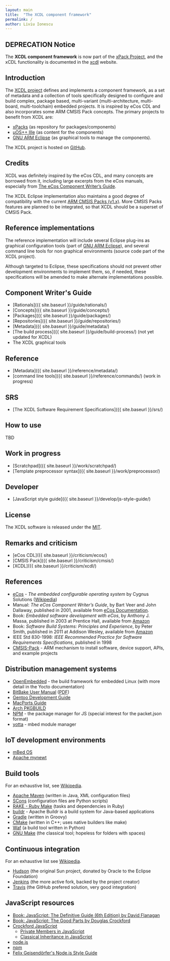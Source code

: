 ```yaml
---
layout: main
title:  "The XCDL component framework"
permalink: /
author: Liviu Ionescu
---
```


## DEPRECATION Notice

The **XCDL component framework** is now part of the
[xPack Project](https://xpack.github.io), and
the xCDL functionality is documented in the
[xcdl](https://xpack.github.io/xcdl/) website.

## Introduction

The [XCDL project](https://github.com/xcdl) defines and implements a component framework, as a set of metadata and a collection of tools specifically designed to configure and build complex, package based, multi-variant (multi-architecture, multi-board, multi-toolchain) embedded projects. It is inspired by eCos CDL and also incorporates some ARM CMSIS Pack concepts. The primary projects to benefit from XCDL are:

- [xPacks](https://github.com/xpacks) (as repository for packages/components)
- [µOS++ IIIe](http://micro-os-plus.livius.net/) (as content for the components)
- [GNU ARM Eclipse](http://gnuarmeclipse.github.io/)  (as graphical tools to manage the components).

The XCDL project is hosted on [GitHub](https://github.com/xcdl).

## Credits

XCDL was definitely inspired by the eCos CDL, and many concepts are borrowed from it, including large excerpts from the eCos manuals, especially from [The eCos Component Writer’s Guide](http://ecos.sourceware.org/docs-2.0/cdl-guide/cdl-guide.html).

The XCDL Eclipse implementation also maintains a good degree of compatibility with the current [ARM CMSIS Packs (v1.x)](http://www.keil.com/pack/doc/CMSIS/Pack/html/index.html). More CMSIS Packs features are planned to be integrated, so that XCDL should be a superset of CMSIS Pack.

## Reference implementations

The reference implementation will include several Eclipse plug-ins as graphical configuration tools (part of [GNU ARM Eclipse](http://gnuarmeclipse.github.io/)), and several command line tools for non graphical environments (source code part of the XCDL project).

Although targeted to Eclipse, these specifications should not prevent other development environments to implement them, so, if needed, these specifications will be amended to make alternate implementations possible.

## Component Writer's Guide

- [Rationals]({{ site.baseurl }}/guide/rationals/)
- [Concepts]({{ site.baseurl }}/guide/concepts/)
- [Packages]({{ site.baseurl }}/guide/packages/)
- [Repositories]({{ site.baseurl }}/guide/repositories/)
- [Metadata]({{ site.baseurl }}/guide/metadata/)
- [The build process]({{ site.baseurl }}/guide/build-process/) (not yet updated for XCDL)
- The XCDL graphical tools

## Reference

- [Metadata]({{ site.baseurl }}/reference/metadata/)
- [command line tools]({{ site.baseurl }}/reference/commands/) (work in progress)

## SRS

- [The XCDL Software Requirement Specifications]({{ site.baseurl }}/srs/)

## How to use

TBD

## Work in progress

- [Scratchpad]({{ site.baseurl }}/work/scratchpad/)
- [Template preprocessor syntax]({{ site.baseurl }}/work/preprocessor/)

## Developer

- [JavaScript style guide]({{ site.baseurl }}/develop/js-style-guide/)

## License

The XCDL software is released under the [MIT](https://opensource.org/licenses/MIT).

## Remarks and criticism

- [eCos CDL]({{ site.baseurl }}/criticism/ecos/)
- [CMSIS Pack]({{ site.baseurl }}/criticism/cmsis/)
- [XCDL]({{ site.baseurl }}/criticism/xcdl/)

## References

- [eCos](http://ecos.sourceware.org/) - _The embedded configurable operating system_ by Cygnus Solutions ([Wikipedia](http://en.wikipedia.org/wiki/ECos))
- Manual: _The eCos Component Writer’s Guide_, by Bart Veer and John Dallaway, published in 2001, available from [eCos Documentation](http://ecos.sourceware.org/docs-3.0/).
- Book: _Embedded software development with eCos_, by Anthony J. Massa, published in 2003 at Prentice Hall, available from [Amazon](http://www.amazon.com/Embedded-Software-Development-Anthony-Massa/dp/0130354732)
- Book: _Software Build Systems: Principles and Experience_, by Peter Smith, published in 2011 at Addison Wesley, available from [Amazon](http://www.amazon.com/Software-Build-Systems-Principles-Experience/dp/0321717287)
- IEEE Std 830-1998: _IEEE Recommended Practice for Software Requirements Specifications_, published in 1998
- [CMSIS-Pack](http://www.keil.com/pack/doc/CMSIS/Pack/html/index.html) - ARM mechanism to install software, device support, APIs, and example projects

## Distribution management systems

- [OpenEmbedded](http://www.openembedded.org/wiki/Main_Page) - the build framework for embedded Linux (with more detail in the Yocto documentation)
- [BitBake User Manual](http://www.yoctoproject.org/docs/current/bitbake-user-manual/bitbake-user-manual.html) ([PDF](http://www.yoctoproject.org/docs/current/bitbake-user-manual/bitbake-user-manual.pdf))
- [Gentoo Development Guide](https://devmanual.gentoo.org/index.html)
- [MacPorts Guide](https://guide.macports.org/)
- [Arch PKGBUILD](https://wiki.archlinux.org/index.php/PKGBUILD)
- [NPM](https://www.npmjs.com) - the package manager for JS (special interest for the packet.json format)
- [yotta](http://yottadocs.mbed.com) - mbed module manager

## IoT development environments

- [mBed OS](https://www.mbed.com/en/development/mbed-os/#)
- [Apache mynewt](https://mynewt.apache.org)

## Build tools

For an exhaustive list, see [Wikipedia](https://en.wikipedia.org/wiki/List_of_build_automation_software).

- [Apache Maven](https://maven.apache.org/) (written in Java, XML configuration files)
- [SCons](http://scons.org/) (configuration files are Python scripts)
- [RAKE - Ruby Make](https://github.com/ruby/rake) (tasks and dependencies in Ruby)
- [buildr](http://buildr.apache.org) - Apache Buildr is a build system for Java-based applications
- [Gradle](https://gradle.org/) (written in Groovy)
- [CMake](http://www.cmake.org/) (written in C++; uses native builders like make)
- [Waf](https://github.com/waf-project/waf) (a build tool written in Python)
- [GNU Make](https://www.gnu.org/software/make/) (the classical tool; hopeless for folders with spaces)

## Continuous integration

For an exhaustive list see [Wikipedia](https://en.wikipedia.org/wiki/Comparison_of_continuous_integration_software).

- [Hudson](http://hudson-ci.org/) (the original Sun project, donated by Oracle to the Eclipse Foundation)
- [Jenkins](http://jenkins-ci.org/) (the more active fork, backed by the project creator)
- [Travis](https://travis-ci.org) (the GitHub prefered solution, very good integration)

## JavaScript resources

- [Book: JavaScript: The Definitive Guide (6th Edition) by David Flanagan](http://www.amazon.com/JavaScript-Definitive-Guide-Activate-Guides/dp/0596805527/)
- [Book: JavaScript: The Good Parts by Douglas Crockford](http://www.amazon.com/JavaScript-Good-Parts-Douglas-Crockford/dp/0596517742/)
- [Crockford JavaScript](http://www.crockford.com/javascript/)
  - [Private Members in JavaScript](http://www.crockford.com/javascript/private.html)
  - [Classical Inheritance in JavaScript](http://javascript.crockford.com/inheritance.html)
- [node.js](https://nodejs.org/en/)
- [npm](https://www.npmjs.com/)
- [Felix Geisendörfer's Node.js Style Guide](https://github.com/felixge/node-style-guide)
